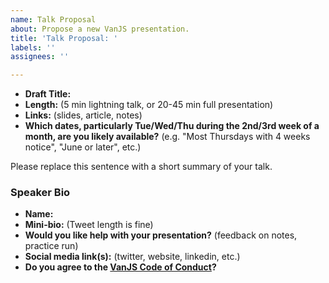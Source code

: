 ```yaml
---
name: Talk Proposal
about: Propose a new VanJS presentation.
title: 'Talk Proposal: '
labels: ''
assignees: ''

---
```


- **Draft Title:** 
- **Length:** (5 min lightning talk, or 20-45 min full presentation)
- **Links:** (slides, article, notes)
- **Which dates, particularly Tue/Wed/Thu during the 2nd/3rd week of a month, are you likely available?** (e.g. "Most Thursdays with 4 weeks notice", "June or later", etc.)

Please replace this sentence with a short summary of your talk.

<!--

For more info on VanJS talk topics, check out our [SPEAKING.md](https://github.com/VanJS/meetup/blob/master/SPEAKING.md).

-->

### Speaker Bio
- **Name:** 
- **Mini-bio:** (Tweet length is fine)
- **Would you like help with your presentation?** (feedback on notes, practice run)
- **Social media link(s):** (twitter, website, linkedin, etc.)
- **Do you agree to the [VanJS Code of Conduct](https://github.com/VanJS/meetup/blob/master/CONDUCT.md)?**

